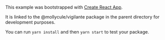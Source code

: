 This example was bootstrapped with [Create React App](https://github.com/facebook/create-react-app).

It is linked to the @mollycule/vigilante package in the parent directory for development purposes.

You can run `yarn install` and then `yarn start` to test your package.
